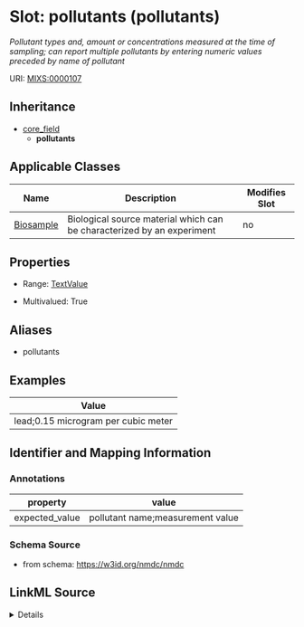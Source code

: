 # Slot: pollutants (pollutants)


_Pollutant types and, amount or concentrations measured at the time of sampling; can report multiple pollutants by entering numeric values preceded by name of pollutant_



URI: [MIXS:0000107](https://w3id.org/mixs/0000107)




## Inheritance

* [core_field](core_field.md)
    * **pollutants**





## Applicable Classes

| Name | Description | Modifies Slot |
| --- | --- | --- |
[Biosample](Biosample.md) | Biological source material which can be characterized by an experiment |  no  |







## Properties

* Range: [TextValue](TextValue.md)

* Multivalued: True



## Aliases


* pollutants




## Examples

| Value |
| --- |
| lead;0.15 microgram per cubic meter |

## Identifier and Mapping Information





### Annotations

| property | value |
| --- | --- |
| expected_value | pollutant name;measurement value || preferred_unit | gram, mole per liter, milligram per liter, microgram per cubic meter || occurrence | m |



### Schema Source


* from schema: https://w3id.org/nmdc/nmdc




## LinkML Source

<details>
```yaml
name: pollutants
annotations:
  expected_value:
    tag: expected_value
    value: pollutant name;measurement value
  preferred_unit:
    tag: preferred_unit
    value: gram, mole per liter, milligram per liter, microgram per cubic meter
  occurrence:
    tag: occurrence
    value: m
description: Pollutant types and, amount or concentrations measured at the time of
  sampling; can report multiple pollutants by entering numeric values preceded by
  name of pollutant
title: pollutants
examples:
- value: lead;0.15 microgram per cubic meter
from_schema: https://w3id.org/nmdc/nmdc
aliases:
- pollutants
rank: 1000
is_a: core field
string_serialization: '{text};{float} {unit}'
slot_uri: MIXS:0000107
multivalued: true
alias: pollutants
domain_of:
- Biosample
range: TextValue

```
</details>